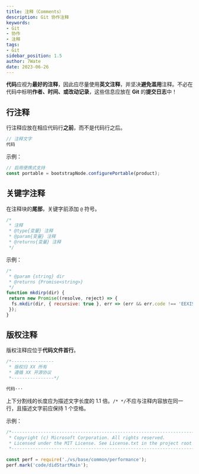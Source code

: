 ```yaml
---
title: 注释（Comments）
description: Git 协作注释
keywords:
- Git 
- 协作
- 注释
tags:
- Git
sidebar_position: 1.5
author: 7Wate
date: 2023-06-26
---
```



**代码**应视为**最好的注释**，因此应尽量使用**英文注释**，并坚决**避免滥用**注释。不必在代码中标明**作者、时间、或改动记录**，这些信息应放在 **Git** 的**提交日志**中！

## 行注释

行注释应放在相应代码行**之前**，而不是代码行之后。

```javascript
// 注释文字
代码
```

示例：

```javascript
// 启用便携式支持
const portable = bootstrapNode.configurePortable(product);
```

## 关键字注释

在注释块的**尾部**，关键字前添加 `@` 符号。

```javascript
/* 
 * 注释
 * @type{变量} 注释
 * @param{变量} 注释
 * @returns{变量} 注释
 */
```

示例：

```javascript
/*
 * @param {string} dir
 * @returns {Promise<string>}
 */
function mkdirp(dir) {
 return new Promise((resolve, reject) => {
  fs.mkdir(dir, { recursive: true }, err => (err && err.code !== 'EEXIST') ? reject(err) : resolve(dir));
 });
}
```

## 版权注释

版权注释应位于**代码文件首行**。

```javascript
/*----------------
 * 版权归 XX 所有
 * 遵循 XX 开源协议
 *----------------*/

代码···
```

上下分割线的长度应为描述文字长度的 1.1 倍。`/* */`不应与注释内容放在同一行，且描述文字前应保持 1 个空格。

示例：

```javascript
/*---------------------------------------------------------------------------------------
 * Copyright (c) Microsoft Corporation. All rights reserved.
 * Licensed under the MIT License. See License.txt in the project root for license information.
 *---------------------------------------------------------------------------------------*/
 
const perf = require('./vs/base/common/performance');
perf.mark('code/didStartMain');
```
